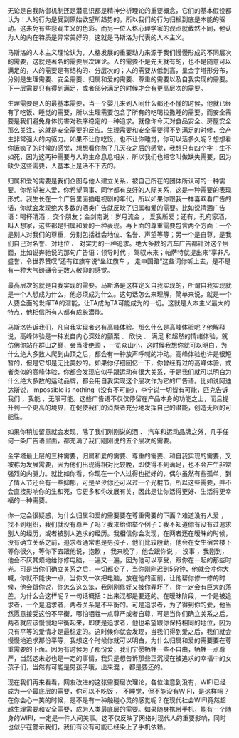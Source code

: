 无论是自我防御机制还是潜意识都是精神分析理论的重要概念，它们的基本假设都认为：人的行为是受到原始欲望所趋势的，所以我们的行为归根到底是本能的驱动。这未免有些悲观主义的色彩。而另一位人格心理学家的观点就截然不同，他认为人的内在特质是异常美好的，这就是马斯洛为代表的人本主义。

马斯洛的人本主义理论认为，人格发展的重要动力来源于我们慢慢形成的不同层次的需要，这就是著名的需要层次理论。人的需要不是先天就有的，也不是随意可以满足的，人的需要是有结构的、分层次的；人的需要从低到高，呈金字塔形分布，分别是生理需要、安全需要、归属和爱的需要、尊重的需要以及自我实现的需要。下一层需要只有得到满足，或者部分满足的时候才会有更高层次的需要。

生理需要是人的最基本需要，当一个婴儿来到人间什么都还不懂的时候，他就已经有了吃饭、睡觉的需要，所以生理需要包含了所有的吃喝拉撒睡的需要。而安全需要是我们避免身体伤害对秩序稳定的一种追求。就像你今天对食品安全、房屋安全那么关注，这就是安全需要的反应。生理需要和安全需要得不到满足的时候，会产生非常强大的内驱力。如果不让你吃饭，也不让你睡觉，你可以活多久呢？想想看你饿疯了的时候的感觉，想想看你熬了几天夜之后的感觉，我想只有四个字：生不如死，因为这两种需要与人的生命息息相关，所以我们也把它叫做缺失需要，因为缺少这些需要，人基本上是活不下去的。

归属和爱的需要是我们企图与他人建立关系，被自己所在的团体所认可的一种需要。你希望被人爱，你希望同事、同学都有良好的人际关系，这是一种需要的表现形式。我生长在一个广告里面插电视剧的年代，所以如果你跟我一样喜欢看广告的话，你就会发现绝大多数的酒类广告就反映了归属和爱的需要。比如说清酒广告语：喝杯清酒 ，交个朋友；金剑南说：岁月流金 ， 爱我所爱；还有，孔府家酒， 叫人想家，这些都是归属和爱的一种表现。再上面的尊重需要包含两个方面：一个是别人对我们的尊重，分别包括社会地位、名誉、声望等等；另一个是自尊，是我们自己对名誉、对地位 、 对实力的一种追求。绝大多数的汽车广告都针对这个层面，比如说奔驰说的那句广告语：领导时代 ，驾驭未来；帕萨特就提出来“享非凡盛誉，令世界赞叹”还有红旗车说“坐红旗车 ， 走中国路”这些词你听上去，是不是有一种大气磅礴令无数人敬仰的感觉。

最高层次的就是自我实现的需要。马斯洛是这样定义自我实现的，所谓自我实现就是一个人想成为什么，他必须成为什么。这句话怎么来理解，简单来说，就是一个人要全面的发挥TA的潜能，让TA成为TA可能成为的一切。这就是人本主义最大的特点，他相信所有人都有成长潜能。

马斯洛告诉我们，凡自我实现者必有高峰体验。那么什么是高峰体验呢？他解释说，高峰体验是一种发自内心深处的颤栗 、 欣快 、 满足 和超然的情绪体验，就仿佛你站在群山之巅，会当凌绝顶  ，一览众山小，这时候我想你就可以明白，为什么绝大多数人爬到山顶之后，都会有一种放声呼喊的冲动。高峰体验也许是很短暂的，但是它却是无比美妙的。如果你仔细回忆一下，你曾经有过的高峰体验，或者类似的高峰体验，你都会发现它似乎跟运动有很大关系，于是我们就可以明白为什么绝大多数的运动品牌，都会用自我实现这个层次作为它的广告语。比如说阿迪达斯说，impossible  is  nothing（没有不可能），李宁说一切皆有可能，匹克告诉我们 ，我能 ，无限可能。这些广告语不仅仅停留在产品本身的功能之上，而且提升到一个更高的境界，在促使我们的消费者充分地发挥自己的潜能，创造无限的可能性。

如果你稍加留意就会发现，除了我们刚刚说的酒 、 汽车和运动品牌之外，几乎任何一条广告语里面，都充满了我们刚刚说的五个层次的需要。

金字塔最上层的三种需要，归属和爱的需要、尊重的需要、和自我实现的需要，又被称为发展需要，因为他们出现得相对比较晚，即使得不到满足，也不会产生非常强烈的内驱力。就比如你看，你现在一个人过得也挺好的，偶尔虽然有些孤单，到了情人节还会有一些抑郁，可是至少你还可以过一个光棍节，所以这些需要，并不会直接影响你的生和死，它更多和你发展有关，因此是让你活得更好、生活得更幸福的一种需要。

你一定会很疑惑，为什么归属和爱的需要要在尊重需要的下面？难道没有人爱 ， 找不到组织，我们就没有尊严了吗？我来给你举个例子：我不知道你有没有过追求别人的经历，或者被别人追求的经历。我相信你会发现，在两者还在暧昧的时候，没有确立关系之前，追求者通常也是男孩子，他们比较殷勤，他会在女生宿舍楼下等你很久，等你下去跟他说，抱歉 ， 我来晚了，他会跟你说 ， 没事  ，我刚到，他会不厌其烦地给你修电脑，一遍又一遍，因为他可以享受，跟你在一起的那些时光。可是当你们确立关系之后，一切都变了，当你刚刚迟到5分钟，他就会冲你大喊，你就不能快一点，当你又一次把电脑，放在他的面前，让他帮你修一修的时候，他会跟你说，你怎么这么笨，我刚刚修好又被你弄坏了，你一定会有巨大的落差。为什么会这样呢？一句话概括：出来混都是要还的。在暧昧阶段，一个是被追求者，一个是追求者，两者关系是不平衡的。可是追求者，为了得到你的爱，他当然愿意接受这份不平衡，哪怕牺牲一点尊严或者自尊，可是当你们确立关系之后，两者就应该慢慢地平衡起来，即使是追求者，他也希望跟你保持相同的地位，因为只有平等的爱情才是最稳定的。这时候你就会发现，当我们得到爱之后，我们就会慢慢地追求那份平等，我想这个时候你就可以明白，为什么归属和爱的需要要在尊重需要的下面。因为有时候为了那份爱，我们宁愿牺牲一些不自由，牺牲一点尊严，当然这未必也是一定的事情，我只是想告诉那些正沉浸在被追求的幸福中的女孩子们，当然有可能是男孩子哦，出来混 ， 都是要还的。

现在我们再来看看，网友改进的这张需要层次理论，各位注意到没有，WIFI已经成为一个最底层的需要，你可以不吃饭 ， 不睡觉，但不能没有WIFI，是这样吗？在你会心一笑的时候，是不是有一种触碰心灵的感觉呢？在现代社会WIFI竟然超越生理需要和安全需要，成为人类最底层的需要。如果随身携带手机，能有一个随身的WIFI，一定是一件人间美事。这不仅反映了网络对现代人的重要影响，同时也似乎在警示我们，我们有没有可能已经染上了手机依赖。


